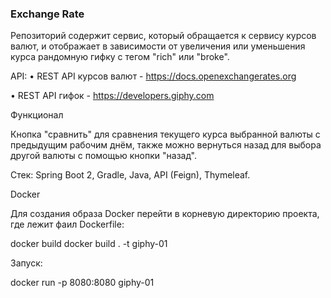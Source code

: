 ### Exchange Rate

Репозиторий содержит сервис, который обращается к сервису курсов валют, и отображает в зависимости от увеличения или уменьшения курса рандомную гифку c тегом "rich" или "broke".

АPI:
• REST API курсов валют - https://docs.openexchangerates.org

• REST API гифок - https://developers.giphy.com

Функционал

Кнопка "сравнить" для сравнения текущего курса выбранной валюты с предыдущим рабочим днём, также можно вернуться назад для выбора другой валюты с помощью кнопки "назад".

Стек:
Spring Boot 2, Gradle, Java, API (Feign), Thymeleaf.

Docker

Для создания образа Docker перейти в корневую директорию проекта,
где лежит фаил Dockerfile:

docker build docker build . -t giphy-01

Запуск:

docker run -p 8080:8080 giphy-01
